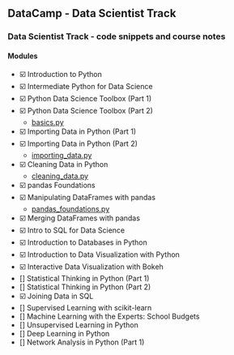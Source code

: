 #  

## DataCamp - Data Scientist Track

### Data Scientist Track - code snippets and course notes

#### Modules

- :ballot_box_with_check: Introduction to Python
- :ballot_box_with_check: Intermediate Python for Data Science
- :ballot_box_with_check: Python Data Science Toolbox (Part 1)
- :ballot_box_with_check: Python Data Science Toolbox (Part 2)
    - [basics.py](basics.py)
- :ballot_box_with_check: Importing Data in Python (Part 1)
- :ballot_box_with_check: Importing Data in Python (Part 2)
    - [importing_data.py](importing_data.py)
- :ballot_box_with_check: Cleaning Data in Python
    - [cleaning_data.py](cleaning_data.py)
- :ballot_box_with_check: pandas Foundations
- :ballot_box_with_check: Manipulating DataFrames with pandas
    - [pandas_foundations.py](pandas_foundations.py)
- :ballot_box_with_check: Merging DataFrames with pandas
- :ballot_box_with_check: Intro to SQL for Data Science
- :ballot_box_with_check: Introduction to Databases in Python
- :ballot_box_with_check: Introduction to Data Visualization with Python
- :ballot_box_with_check: Interactive Data Visualization with Bokeh
- [] Statistical Thinking in Python (Part 1)
- [] Statistical Thinking in Python (Part 2)
- :ballot_box_with_check: Joining Data in SQL
- [] Supervised Learning with scikit-learn
- [] Machine Learning with the Experts: School Budgets
- [] Unsupervised Learning in Python
- [] Deep Learning in Python
- [] Network Analysis in Python (Part 1)
